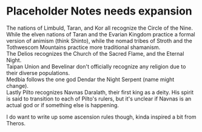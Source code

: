 # Placeholder Notes needs expansion
The nations of Limbuld, Taran, and Kor all recognize the Circle of the Nine.  
While the elven nations of Taran and the Evarian Kingdom practice a formal version of animism (think Shinto), while the nomad tribes of Stroth and the Tothwescom Mountains practice more traditional shamanism.  
The Delios recognizes the Church of the Sacred Flame, and the Eternal Night.   
Taipan Union and Bevelinar don't officially recognize any religion due to their diverse populations.  
Medbia follows the one god Dendar the Night Serpent (name might change).  
Lastly Pilto recognizes Navnas Daralath, their first king as a deity. His spirit is said to transition to each of Pilto's rulers, but it's unclear if Navnas is an actual god or if something else is happening.  

I do want to write up some ascension rules though, kinda inspired a bit from Theros.